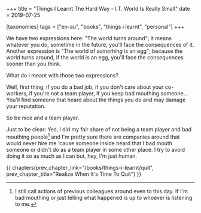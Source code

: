 +++
title = "Things I Learnt The Hard Way - I.T. World Is Really Small"
date = 2019-07-25

[taxonomies]
tags = ["en-au", "books", "things i learnt", "personal"]
+++

We have two expressions here: "The world turns around"; it means whatever you
do, sometime in the future, you'll face the consequences of it. Another
expression is "The world of _something_ is an egg"; because the world turns
around, if the world is an egg, you'll face the consequences sooner than you
think.

<!-- more -->

What do I meant with those two expressions?

Well, first thing, if you do a bad job, if you don't care about your
co-workers, if you're not a team player, if you keep bad mouthing someone...
You'll find someone that heard about the things you do and may damage your
reputation.

So be nice and a team player.

Just to be clear: Yes, I did my fair share of not being a team player and bad
mouthing people[^1] and I'm pretty sure there are companies around that would
never hire me 'cause someone inside heard that I bad mouth someone or didn't
do as a team player in some other place. I try to avoid doing it so as much as
I can but, hey, I'm just human.

[^1]: I still call actions of previous colleagues around even to this day. If
  I'm bad mouthing or just telling what happened is up to whoever is listening
  to me.

{{ chapters(prev_chapter_link="/books/things-i-learnt/quit", prev_chapter_title="Realize When It's Time To Quit") }}
